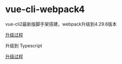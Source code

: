 # vue-cli-webpack4

vue-cli2最新版脚手架搭建，webpack升级到4.29.6版本

[升级过程](https://github.com/dengwb1991/vue-cli-webpack4/issues/1)

升级到 Typescript

[升级过程](https://github.com/dengwb1991/vue-cli-webpack4/issues/2)